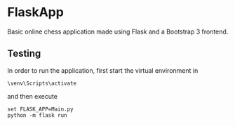 # FlaskApp

Basic online chess application made using Flask and a Bootstrap 3 frontend. 

## Testing 

In order to run the application, first start the virtual environment in 
```
\venv\Scripts\activate 
```
and then execute  
```
set FLASK_APP=Main.py
python -m flask run 
```
